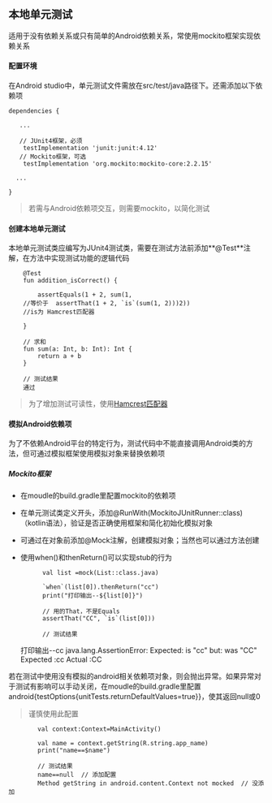## 本地单元测试

适用于没有依赖关系或只有简单的Android依赖关系，常使用mockito框架实现依赖关系

#### 配置环境

在Android studio中，单元测试文件需放在src/test/java路径下。还需添加以下依赖项

```
dependencies {

   ...

   // JUnit4框架，必须
    testImplementation 'junit:junit:4.12'
   // Mockito框架，可选
    testImplementation 'org.mockito:mockito-core:2.2.15'

  ...

}
```

> 若需与Android依赖项交互，则需要mockito，以简化测试

#### 创建本地单元测试

本地单元测试类应编写为JUnit4测试类，需要在测试方法前添加**@Test**注解，在方法中实现测试功能的逻辑代码

        @Test
        fun addition_isCorrect() {

            assertEquals(1 + 2, sum(1, 
        //等价于  assertThat(1 + 2, `is`(sum(1, 2)))2))
        //is为 Hamcrest匹配器

        }

        // 求和
        fun sum(a: Int, b: Int): Int {
            return a + b
        }

        // 测试结果
        通过

> 为了增加测试可读性，使用[Hamcrest匹配器](https://github.com/hamcrest)

#### 模拟Android依赖项

为了不依赖Android平台的特定行为，测试代码中不能直接调用Android类的方法，但可通过模拟框架使用模拟对象来替换依赖项

##### Mockito框架

* 在moudle的build.gradle里配置mockito的依赖项
* 在单元测试类定义开头，添加@RunWith\(MockitoJUnitRunner::class\)（kotlin语法），验证是否正确使用框架和简化初始化模拟对象
* 可通过在对象前添加@Mock注解，创建模拟对象；当然也可以通过方法创建
* 使用when\(\)和thenReturn\(\)可以实现stub的行为

            val list =mock(List::class.java)

            `when`(list[0]).thenReturn("cc")
            print("打印输出--${list[0]}")

            // 用的That，不是Equals
            assertThat("CC", `is`(list[0]))

            // 测试结果
    打印输出--cc
    java.lang.AssertionError: 
    Expected: is "cc"
         but: was "CC"
    Expected :cc
    Actual   :CC

若在测试中使用没有模拟的android相关依赖项对象，则会抛出异常。如果异常对于测试有影响可以手动关闭，在moudle的build.gradle里配置android{testOptions{unitTests.returnDefaultValues=true}}，使其返回null或0

> 谨慎使用此配置

```
        val context:Context=MainActivity()

        val name = context.getString(R.string.app_name)
        print("name==$name")
        
        // 测试结果
        name==null  // 添加配置
        Method getString in android.content.Context not mocked  // 没添加
```



